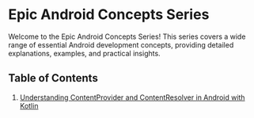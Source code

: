 # Epic Android Concepts Series

Welcome to the Epic Android Concepts Series! This series covers a wide range of essential Android development concepts, providing detailed explanations, examples, and practical insights.

## Table of Contents

1. [Understanding ContentProvider and ContentResolver in Android with Kotlin](https://medium.com/@zekromvishwa56789/understanding-contentprovider-and-contentresolver-in-android-with-kotlin-f31952062649)


